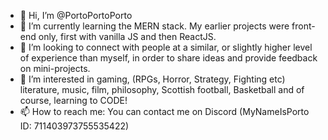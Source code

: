 - 👋 Hi, I’m @PortoPortoPorto
- 🌱 I’m currently learning the MERN stack. My earlier projects were front-end only, first with vanilla JS and then ReactJS. 
- 💞️ I’m looking to connect with people at a similar, or slightly higher level of experience than myself, in order to share ideas and provide feedback on mini-projects.
- 👀 I’m interested in gaming, (RPGs, Horror, Strategy, Fighting etc) literature, music, film, philosophy, Scottish football, Basketball and of course, learning to CODE!
- 📫 How to reach me: You can contact me on Discord (MyNameIsPorto ID: 711403973755535422)

<!---
PortoPortoPorto/PortoPortoPorto is a ✨ special ✨ repository because its `README.md` (this file) appears on your GitHub profile.
You can click the Preview link to take a look at your changes.
--->
